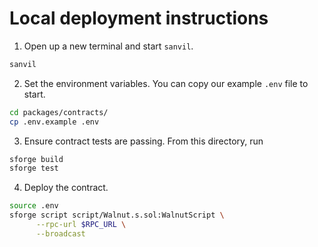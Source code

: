 # Local deployment instructions

1. Open up a new terminal and start `sanvil`.

```bash
sanvil
```

2. Set the environment variables. You can copy our example `.env` file to start.

```bash
cd packages/contracts/
cp .env.example .env
```

3. Ensure contract tests are passing. From this directory, run
```bash
sforge build
sforge test
```

4. Deploy the contract.

```bash
source .env
sforge script script/Walnut.s.sol:WalnutScript \
      --rpc-url $RPC_URL \
      --broadcast
```
